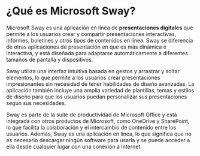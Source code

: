 # ¿Qué es Microsoft Sway?

Microsoft Sway es una aplicación en línea de **presentaciones digitales** que permite a los usuarios crear y compartir presentaciones interactivas, informes, boletines y otros tipos de contenidos en línea. Sway se diferencia de otras aplicaciones de presentación en que es más dinámica e interactiva, y está diseñada para adaptarse automáticamente a diferentes tamaños de pantalla y dispositivos.

Sway utiliza una interfaz intuitiva basada en gestos y arrastrar y soltar elementos, lo que permite a los usuarios crear presentaciones impresionantes sin necesidad de tener habilidades de diseño avanzadas. La aplicación también incluye una amplia variedad de plantillas, temas y estilos de diseño para que los usuarios puedan personalizar sus presentaciones según sus necesidades.

Sway es parte de la suite de productividad de Microsoft Office y está integrada con otros productos de Microsoft, como OneDrive y SharePoint, lo que facilita la colaboración y el intercambio de contenido entre los usuarios. Además, Sway es una aplicación en línea, lo que significa que no es necesario descargar ningún software para usarla y se puede acceder a ella desde cualquier lugar con una conexión a Internet.